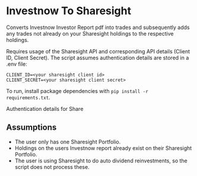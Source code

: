 # Investnow To Sharesight

Converts Investnow Investor Report pdf into trades and subsequently adds any trades not already on your Sharesight holdings to the respective holdings.

Requires usage of the Sharesight API and corresponding API details (Client ID, Client Secret). The script assumes authentication details are stored in a .env file:

```
CLIENT_ID=<your sharesight client id>
CLIENT_SECRET=<your sharesight client secret>
```

To run, install package dependencies with `pip install -r requirements.txt`. 

Authentication details for Share

## Assumptions

* The user only has one Sharesight Portfolio.
* Holdings on the users Investnow report already exist on their Sharesight Portfolio.
* The user is using Sharesight to do auto dividend reinvestments, so the script does not process these.
